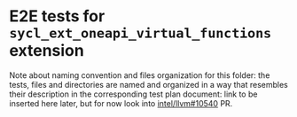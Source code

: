 # E2E tests for `sycl_ext_oneapi_virtual_functions` extension

Note about naming convention and files organization for this folder: the tests,
files and directories are named and organized in a way that resembles their
description in the corresponding test plan document: link to be inserted here
later, but for now look into
[intel/llvm#10540](https://github.com/intel/llvm/pull/10540) PR.
